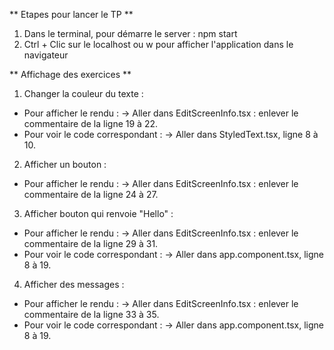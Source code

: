 ** Etapes pour lancer le TP **
1. Dans le terminal, pour démarre le server : npm start
2. Ctrl + Clic sur le localhost ou w pour afficher l'application dans le navigateur


** Affichage des exercices **

1. Changer la couleur du texte :
- Pour afficher le rendu :
      -> Aller dans EditScreenInfo.tsx : enlever le commentaire de la ligne 19 à 22.
- Pour voir le code correspondant :
      -> Aller dans StyledText.tsx, ligne 8 à 10.

2. Afficher un bouton :
- Pour afficher le rendu :
      -> Aller dans EditScreenInfo.tsx : enlever le commentaire de la ligne 24 à 27.

3. Afficher bouton qui renvoie "Hello" :
- Pour afficher le rendu :
      -> Aller dans EditScreenInfo.tsx : enlever le commentaire de la ligne 29 à 31.
- Pour voir le code correspondant :
      -> Aller dans app.component.tsx, ligne 8 à 19.

4. Afficher des messages :
- Pour afficher le rendu :
      -> Aller dans EditScreenInfo.tsx : enlever le commentaire de la ligne 33 à 35.
- Pour voir le code correspondant :
      -> Aller dans app.component.tsx, ligne 8 à 19.
